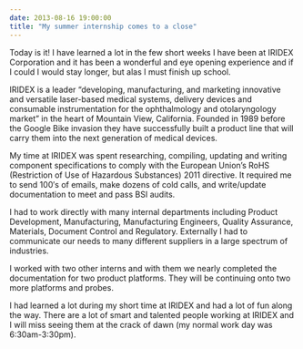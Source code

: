```yaml
---
date: 2013-08-16 19:00:00
title: "My summer internship comes to a close"
---
```


Today is it! I have learned a lot in the few short weeks I have been at IRIDEX Corporation and it has been a wonderful and eye opening experience and if I could I would stay longer, but alas I must finish up school.

<!--more-->

IRIDEX is a leader “developing, manufacturing, and marketing innovative and versatile laser-based medical systems, delivery devices and consumable instrumentation for the ophthalmology and otolaryngology market” in the heart of Mountain View, California. Founded in 1989 before the Google Bike invasion they have successfully built a product line that will carry them into the next generation of medical devices.

My time at IRIDEX was spent researching, compiling, updating and writing component specifications to comply with the European Union’s RoHS (Restriction of Use of Hazardous Substances) 2011 directive. It required me to send 100′s of emails, make dozens of cold calls, and write/update documentation to meet and pass BSI audits.

I had to work directly with many internal departments including Product Development, Manufacturing, Manufacturing Engineers, Quality Assurance, Materials, Document Control and Regulatory. Externally I had to communicate our needs to many different suppliers in a large spectrum of industries.

I worked with two other interns and with them we nearly completed the documentation for two product platforms. They will be continuing onto two more platforms and probes.

I had learned a lot during my short time at IRIDEX and had a lot of fun along the way. There are a lot of smart and talented people working at IRIDEX and I will miss seeing them at the crack of dawn (my normal work day was 6:30am-3:30pm).
